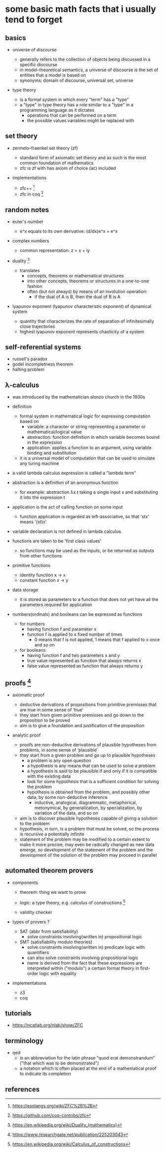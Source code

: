 # some basic math facts that i usually tend to forget

## basics

- universe of discourse
  - generally refers to the collection of objects being discussed in a specific discourse
  - in model-theoretical semantics, a universe of discourse is the set of entities that a model is based on
  - synonyms: domain of discourse, universal set, universe

- type theory
  - is a formal system in which every "term" has a "type"
  - a "type" in type theory has a role similar to a "type" in a programming language as it dictates 
    - operations that can be performed on a term
    - the possible values variables might be replaced with


## set theory

- zermelo–fraenkel set theory (zf)
  - standard form of axiomatic set theory and as such is the most common foundation of mathematics
  - zfc is zf with has axiom of choice (ac) included

- implementations
  - zfc++ [^3]
  - zfc in coq [^4]


## random notes

- euler's number
  - e^x equals to its own derivative: (d/dx)e^x = e^x

- complex numbers
  - common representation: z = x + iy

- duality [^1]
  - translates 
    - concepts, theorems or mathematical structures 
    - into other concepts, theorems or structures in a one-to-one fashion
    - often (but not always) by means of an involution operation:
      - if the dual of A is B, then the dual of B is A

- lyapunov exponent (lyapunov characteristic exponent) of dynamical system
  - quantity that characterizes the rate of separation of infinitesimally close trajectories
  - highest lyapunov exponent represents chaoticity of a system


## self-referential systems

- russell's paradox
- godel incompletness theorem 
- halting problem


## λ-calculus

- was introduced by the mathematician alonzo church in the 1930s
- definition
  - formal system in mathematical logic for expressing computation based on
    - variable:    a character or string representing a parameter or mathematical/logical value
    - abstraction: function definition in which variable becomes bound in the expression
    - application: applies a function to an argument, using variable binding and substitution
  - it is a universal model of computation that can be used to simulate any turing machine

- a valid lambda calculus expression is called a "lambda term"
- abstraction is a definition of an anonymous function
  - for example: abstraction λx.t taking a single input x and substituting it into the expression t
- application is the act of calling function on some input
  - function application is regarded as left-associative, so that 'stx' means '(st)x'
- variable declaration is not defined in lambda calculus
- functions are taken to be 'first class values'
  - so functions may be used as the inputs, or be returned as outputs from other functions
- primitive functions
  - identity function x -> x
  - constant function x -> y
- data storage
  - it is stored as parameters to a function that does not yet have all the parameters required for application
- numbers(ordinals) and booleans can be expressed as functions
  - for numbers
    - having function f and parameter x
    - function f is applied to x fixed number of times
      - 0 means that f is not applied, 1 means that f applied to x once and so on
  - for booleans
    - having function f and two parameters x and y
    - true value represented as function that always returns x
    - false value represented as function that always returns y


## proofs [^2]

- axiomatic proof
  - deductive derivations of propositions from primitive premisses that are true in some sense of ‘true’
  - they start from given primitive premisses and go down to the proposition to be proved
  - aim is to give a foundation and justification of the proposition
  
- analytic proof
  - proofs are non-deductive derivations of plausible hypotheses from problems, in some sense of ‘plausible’
  - they start from a given problem and go up to plausible hypotheses
    - a problem is any open question
    - a hypothesis is any means that can be used to solve a problem
    - a hypothesis is said to be plausible if and only if it is compatible with the existing data
    - look for some hypothesis that is a sufficient condition for solving the problem
    - hypothesis is obtained from the problem, and possibly other data, by some non-deductive inference
      - inductive, analogical, diagrammatic, metaphorical, metonymical, by generalization, 
        by specialization, by variation of the data, and so on
  - aim is to discover plausible hypotheses capable of giving a solution to the problem
  - hypothesis, in turn, is a problem that must be solved, so the process is recursive a potentially infinite
  - statement of the problem may be modified to a certain extent to make it more precise,
    may even be radically changed as new data emerge, so development of the statement of the problem 
    and the development of the solution of the problem may proceed in parallel


## automated theorem provers

- components
  - theorem: thing we want to prove
  - logic: a type theory, e.g. calculus of constructions [^5]
    
  - validity checker

- types of provers ?
  - SAT (abbr from satisfiability)
    - solve constraints involving(written in) propositional logic
  - SMT (satisfiability modulo theories)
    - solve constraints involving(written in) predicate logic with quantifiers
    - can also solve constraints involving propositional logic
    - name is derived from the fact that these expressions are interpreted within ("modulo") 
      a certain formal theory in first-order logic with equality

- implementations
  - z3
  - coq


## tutorials

- https://ncatlab.org/nlab/show/ZFC


## terminology

- qed 
  - is an abbreviation for the latin phrase "quod erat demonstrandum" ("that which was to be demonstrated")
  - a notation which is often placed at the end of a mathematical proof to indicate its completion


## references

[^1]: https://en.wikipedia.org/wiki/Duality_(mathematics)
[^2]: https://www.researchgate.net/publication/225203043
[^3]: https://esolangs.org/wiki/ZFC%2B%2B
[^4]: https://github.com/coq-contribs/zfc
[^5]: https://en.wikipedia.org/wiki/Calculus_of_constructions
